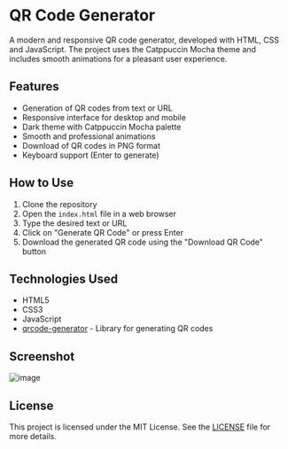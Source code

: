 # QR Code Generator

A modern and responsive QR code generator, developed with HTML, CSS and JavaScript. The project uses the Catppuccin Mocha theme and includes smooth animations for a pleasant user experience.

## Features

- Generation of QR codes from text or URL
- Responsive interface for desktop and mobile
- Dark theme with Catppuccin Mocha palette
- Smooth and professional animations
- Download of QR codes in PNG format
- Keyboard support (Enter to generate)

## How to Use

1. Clone the repository
2. Open the `index.html` file in a web browser
3. Type the desired text or URL
4. Click on "Generate QR Code" or press Enter
5. Download the generated QR code using the "Download QR Code" button

## Technologies Used

- HTML5
- CSS3
- JavaScript
- [qrcode-generator](https://github.com/davidshimjs/qrcodejs) - Library for generating QR codes

## Screenshot

![image](https://github.com/user-attachments/assets/77758e12-2f4e-4682-915b-a31aa77f6ad2)

## License

This project is licensed under the MIT License. See the [LICENSE](LICENSE) file for more details.
